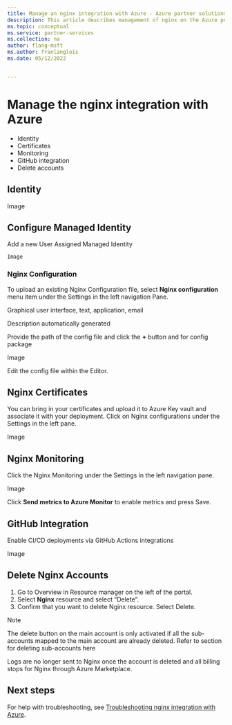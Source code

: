 ```yaml
---
title: Manage an nginx integration with Azure - Azure partner solutions
description: This article describes management of nginx on the Azure portal. 
ms.topic: conceptual
ms.service: partner-services
ms.collection: na
author: flang-msft
ms.author: franlanglois
ms.date: 05/12/2022


---
```


# Manage the nginx integration with Azure

- Identity
- Certificates
- Monitoring
- GitHub integration
- Delete accounts

## Identity

Image

## Configure Managed Identity 

Add a new User Assigned Managed Identity  

    Image 

### Nginx Configuration 

To upload an existing Nginx Configuration file,  select **Nginx configuration** menu item under the Settings in the left navigation Pane. 

Graphical user interface, text, application, email

Description automatically generated 

Provide the path of the config file and click the **+** button and for config package 

Image  

Edit the config file within the Editor.

## Nginx Certificates 

You can bring in your certificates and upload it to Azure Key vault and associate it with your deployment. Click on Nginx configurations under the Settings in the left pane. 

Image 

## Nginx Monitoring 

Click the Nginx Monitoring under the Settings in the left navigation pane.

Image 

Click **Send metrics to Azure Monitor** to enable metrics and press Save. 

## GitHub Integration 

Enable CI/CD deployments via GitHub Actions integrations 

Image 
<!-- <<Add screenshot for GitHub integration>>  -->

## Delete Nginx Accounts 

1. Go to Overview in Resource manager on the left of the portal. 
1. Select **Nginx** resource and select “Delete”. 
1. Confirm that you want to delete Nginx resource. Select Delete. 

> [!NOTE]
> The delete button on the main account is  only activated if all the sub-accounts mapped to the main account are already deleted. Refer to section for deleting sub-accounts here 

Logs are no longer sent to Nginx once the account is deleted and all billing stops for Nginx through Azure Marketplace.

## Next steps

For help with troubleshooting, see [Troubleshooting nginx integration with Azure](nginx-troubleshoot.md).
